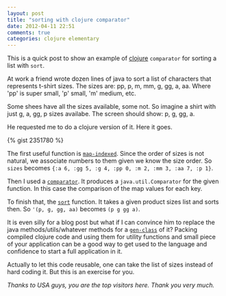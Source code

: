 ```yaml
---
layout: post
title: "sorting with clojure comparator"
date: 2012-04-11 22:51
comments: true
categories: clojure elementary
---
```


This is a quick post to show an example of [clojure](http://clojure.org) `comparator` for sorting a list with `sort`.

At work a friend wrote dozen lines of java to sort a list of characters that represents t-shirt sizes. The sizes are: pp, p, m, mm, g, gg, a, aa. Where 'pp' is super small, 'p' small, 'm' medium, etc. 

Some shees have all the sizes available, some not. So imagine a shirt with just g, a, gg, p sizes availabe. The screen should show: p, g, gg, a.

He requested me to do a clojure version of it. Here it goes.

{% gist 2351780 %}

The first useful function is [`map-indexed`](http://clojuredocs.org/clojure_core/clojure.core/map-indexed). Since the order of sizes is not natural, we associate numbers to them given we know the size order. So `sizes` becomes `{:a 6, :gg 5, :g 4, :pp 0, :m 2, :mm 3, :aa 7, :p 1}`.

Then I used a [`comparator`](http://clojuredocs.org/clojure_core/clojure.core/comparator). It produces a `java.util.Comparator` for the given function. In this case the comparison of the map values for each key.

To finish that, the [`sort`](http://clojuredocs.org/clojure_core/clojure.core/sort) function. It takes a given product sizes list and sorts then. So `'(p, g, gg, aa)` becomes `(p g gg a)`.

It is even silly for a blog post but what if I can convince him to replace the java methods/utils/whatever methods for a [`gen-class`](http://clojuredocs.org/clojure_core/clojure.core/gen-class) of it? Packing compiled clojure code and using them for utility functions and small piece of your application can be a good way to get used to the language and confidence to start a full application in it.

Actually to let this code reusable, one can take the list of sizes instead of hard coding it. But this is an exercise for you.  

*Thanks to USA guys, you are the top visitors here. Thank you very much.*




